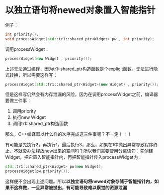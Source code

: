 以独立语句将newed对象置入智能指针
===

例子：

```C++
int priority();
void processWidget(std::tr1::shared_ptr<Widget> pw , int priority);
```

调用processWidget：

```C++
processWidget(new Widget , priority());
```

上述无法通过编译，因为tr1::shared_ptr构造函数是个explicit函数，无法进行隐式转换，所以需要这样写：

```C++
processWidget(std::tr1::shared_ptr<Widget>(new Widget) , priority());
```

但是这样写仍然会有内存泄漏的风险，因为在调用processWidget之前，编译器要做三件事：

1. 调用priority
2. 执行new Widget
3. 调用tr1::shared_ptr构造函数

那么，C++编译器以什么样的次序完成这三件事呢？不一定！！！

有可能是先执行2，再执行1，最后执行3，那么，如果在1中抛出异常导致程序终止，不就没办法释放new出来的空间吗？所以我们需要使用分离语句：先创建Widget，把它置入智能指针内，再把智能指针传入processWidget内：

```C++
std::tr1::shared_ptr<Widget> pw(new Widget);
processWidget(pw,priority());
```

这样便不会出现上述问题。所以**以独立语句将newed对象存储于智能指针内，如果不这样做，一旦异常被抛出，有可能导致难以察觉的资源泄漏**
